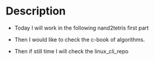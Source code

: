 # Description

- Today I will work in the following
  nand2tetris first part

- Then I would like to check the c-book
  of algorithms.

- Then if still time I will check the linux_cli_repo
